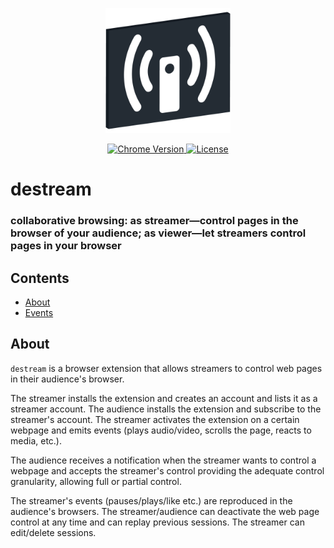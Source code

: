 <p align="center">
    <img src="https://raw.githubusercontent.com/plurid/destream/master/about/identity/destream-logo.png" height="200px">
</p>


<p align="center">
    <a href="https://chrome.google.com/webstore/detail/destream">
        <img src="https://img.shields.io/badge/chrome-v1.0.0-blue.svg?colorB=004F91&style=for-the-badge" alt="Chrome Version">
    </a>
    <a href="https://github.com/plurid/destream/blob/master/LICENSE">
        <img src="https://img.shields.io/badge/license-DEL-blue.svg?colorB=1380C3&style=for-the-badge" alt="License">
    </a>
</p>



<h1>
    destream
</h1>


<h3>
    collaborative browsing: as streamer—control pages in the browser of your audience; as viewer—let streamers control pages in your browser
</h3>



## Contents

+ [About](#about)
+ [Events](#events)


## About

`destream` is a browser extension that allows streamers to control web pages in their audience's browser.

The streamer installs the extension and creates an account and lists it as a streamer account. The audience installs the extension and subscribe to the streamer's account. The streamer activates the extension on a certain webpage and emits events (plays audio/video, scrolls the page, reacts to media, etc.).

The audience receives a notification when the streamer wants to control a webpage and accepts the streamer's control providing the adequate control granularity, allowing full or partial control.

The streamer's events (pauses/plays/like etc.) are reproduced in the audience's browsers. The streamer/audience can deactivate the web page control at any time and can replay previous sessions. The streamer can edit/delete sessions.
